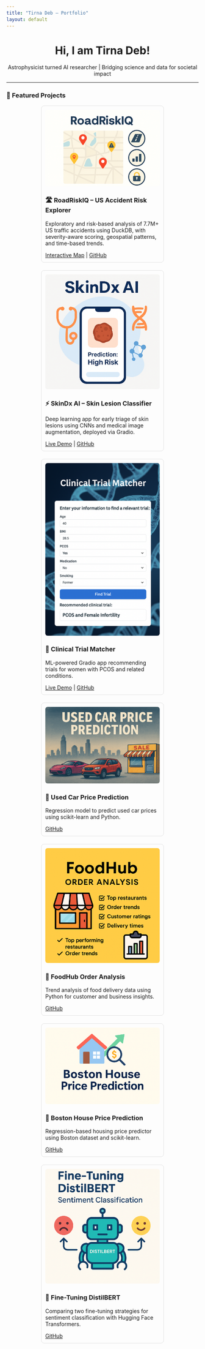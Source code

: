 ```yaml
---
title: "Tirna Deb – Portfolio"
layout: default
---
```


<div style="text-align: center;">
  <h1>Hi, I am Tirna Deb! </h1>
  <p>Astrophysicist turned AI researcher | Bridging science and data for societal impact</p>
</div>

<hr>

### 🧠 Featured Projects

<div style="display: flex; flex-wrap: wrap; gap: 20px; justify-content: center;">

<div class="project-card" style="width: 300px; border: 1px solid #e0e0e0; border-radius: 8px; padding: 10px;">
    <img src="/assets/RoadRiskIQ.png" alt="RoadRiskIQ – US Accident Risk Explorer" style="width:100%; border-radius: 6px;">
    <h3>🛣️ RoadRiskIQ – US Accident Risk Explorer</h3>
    <p>Exploratory and risk-based analysis of 7.7M+ US traffic accidents using DuckDB, with severity-aware scoring, geospatial patterns, and time-based trends.</p>
      <a href="https://drtirnadeb.github.io/road-risk-iq/us_composite_risk_map.html" target="_blank">Interactive Map</a> |
    <a href="https://github.com/drtirnadeb/road-risk-iq" target="_blank">GitHub</a>
</div>

<div class="project-card" style="width: 300px; border: 1px solid #e0e0e0; border-radius: 8px; padding: 10px;">
    <img src="/assets/skindx_ai_project.jpg" alt="SkinDx AI Project" style="width:100%; border-radius: 6px;">
    <h3>⚡ SkinDx AI – Skin Lesion Classifier</h3>
    <p>Deep learning app for early triage of skin lesions using CNNs and medical image augmentation, deployed via Gradio.</p>
      <a href="https://huggingface.co/spaces/tirnadebphd/SkinDx-App" target="_blank">Live Demo</a> |
    <a href="https://github.com/drtirnadeb/skindx-ai-lesion-classifier" target="_blank">GitHub</a>
</div>


  <div class="project-card" style="width: 300px; border: 1px solid #e0e0e0; border-radius: 8px; padding: 10px;">
    <img src="/assets/Clinical_trial_matcher.jpg" alt="Clinical Trial Matcher" style="width:100%; border-radius: 6px;">
    <h3>🧬 Clinical Trial Matcher</h3>
    <p>ML-powered Gradio app recommending trials for women with PCOS and related conditions.</p>
    <a href="https://huggingface.co/spaces/tirnadebphd/clinical-trial-matcher" target="_blank">Live Demo</a> |
    <a href="https://github.com/drtirnadeb/clinical-trial-matcher" target="_blank">GitHub</a>
  </div>
  

   <div class="project-card" style="width: 300px; border: 1px solid #e0e0e0; border-radius: 8px; padding: 10px;">
    <img src="/assets/used_car_prediction.jpg" alt="Car Price Project" style="width:100%; border-radius: 6px;">
    <h3>🚗 Used Car Price Prediction</h3>
    <p>Regression model to predict used car prices using scikit-learn and Python.</p>
    <a href="https://github.com/drtirnadeb/Used_cars_price_prediction" target="_blank">GitHub</a>
  </div>
  

  <div class="project-card" style="width: 300px; border: 1px solid #e0e0e0; border-radius: 8px; padding: 10px;">
    <img src="/assets/foodhub_order_analysis.jpg" alt="FoodHub Order Analysis" style="width:100%; border-radius: 6px;">
    <h3>🍔 FoodHub Order Analysis</h3>
    <p>Trend analysis of food delivery data using Python for customer and business insights.</p>
    <a href="https://github.com/drtirnadeb/FoodHub_data_analysis" target="_blank">GitHub</a>
  </div>

  <div class="project-card" style="width: 300px; border: 1px solid #e0e0e0; border-radius: 8px; padding: 10px;">
    <img src="/assets/boston_housing_price.jpg" alt="Boston House Price" style="width:100%; border-radius: 6px;">
    <h3>🏡 Boston House Price Prediction</h3>
    <p>Regression-based housing price predictor using Boston dataset and scikit-learn.</p>
     <a href="https://github.com/drtirnadeb/Boston_housing_price_prediction" target="_blank">GitHub</a>
  </div>

  <div class="project-card" style="width: 300px; border: 1px solid #e0e0e0; border-radius: 8px; padding: 10px;">
    <img src="/assets/llm_fine_tuning.jpg" alt="DistilBERT" style="width:100%; border-radius: 6px;">
    <h3>🤖 Fine-Tuning DistilBERT</h3>
    <p>Comparing two fine-tuning strategies for sentiment classification with Hugging Face Transformers.</p>
   <a href="https://github.com/drtirnadeb/llm-finetuning-comparison" target="_blank">GitHub</a>
  </div>


</div>
